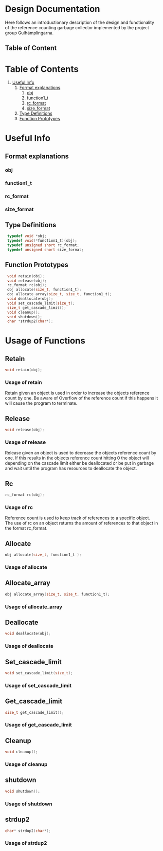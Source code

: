 # Design Documentation
Here follows an introductionary description of the design and functionality of the reference counting garbage collector implemented
by the project group Gulhämplingarna.

## Table of Content
# Table of Contents
1. [Useful Info](#Uinfo)
	1. [Format explanations](#format)
		1. [obj](#obj)
		2. [function1_t](#function1_t)
		3. [rc_format](#rc_format)
		4. [size_format](#size_format)
	2. [Type Definitions](#typedef)
	3. [Function Prototypes](#func-prot)

# Useful Info <a name = "Uinfo"></a>
## Format explanations <a name = "format"></a>
### obj
### function1_t
### rc_format
### size_format

## Type Definitions
```c
 typedef void *obj;
 typedef void(*function1_t)(obj);
 typedef unsigned short rc_format;
 typedef unsigned short size_format;
```
## Function Prototypes
```c
 void retain(obj);
 void release(obj);
 rc_format rc(obj);
 obj allocate(size_t, function1_t);
 obj allocate_array(size_t, size_t, function1_t);
 void deallocate(obj);
 void set_cascade_limit(size_t);
 size_t get_cascade_limit();
 void cleanup();
 void shutdown();
 char *strdup2(char*);
```

# Usage of Functions
## Retain
```c
void retain(obj);
```
### Usage of retain
Retain given an object is used in order to increase the objects reference count by one.
Be aware of Overflow of the reference count if this happens it will cause the program to terminate.

## Release
```c
void release(obj);
```
### Usage of release
Release given an object is used to decrease the objects reference count by one.
If this results in the objects reference count hitting 0 the object will depending on the cascade limit either be deallocated or be put in garbage and wait until the program has resources to deallocate the object.

## Rc
```c
rc_format rc(obj);
```
### Usage of rc
Reference count is used to keep track of references to a specific object.
The use of rc on an object returns the amount of references to that object in the format rc_format.

## Allocate
```c
obj allocate(size_t, function1_t );
```
### Usage of allocate

## Allocate_array
```c
obj allocate_array(size_t, size_t, function1_t);
```
### Usage of allocate_array


## Deallocate
```c
void deallocate(obj);
```
### Usage of deallocate

## Set_cascade_limit
```c
void set_cascade_limit(size_t);
```
### Usage of set_cascade_limit

## Get_cascade_limit
```c
size_t get_cascade_limit();
```
### Usage of get_cascade_limit

## Cleanup
```c
void cleanup();
```
### Usage of cleanup

## shutdown
```c
void shutdown();
```
### Usage of shutdown

## strdup2
```c
char* strdup2(char*);
```
### Usage of strdup2

